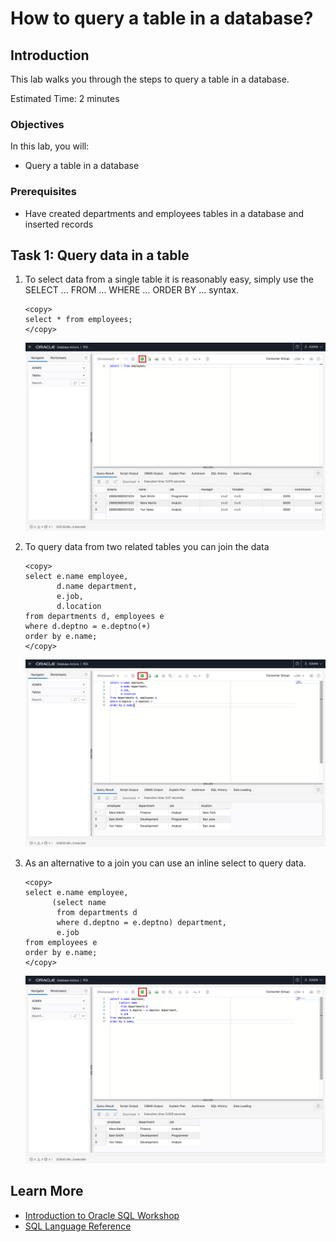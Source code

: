 # How to query a table in a database?

## Introduction

This lab walks you through the steps to query a table in a database.

Estimated Time: 2 minutes

### Objectives

In this lab, you will:

* Query a table in a database

### Prerequisites

* Have created departments and employees tables in a database and inserted records

## Task 1: Query data in a table

1. To select data from a single table it is reasonably easy, simply use the SELECT ... FROM ... WHERE ... ORDER BY ... syntax.

    ```
    <copy>
    select * from employees;
    </copy>
    ```

    ![Query employees table](../images/query-emp-table.png)

2. To query data from two related tables you can join the data

    ```
    <copy>
    select e.name employee,
           d.name department,
           e.job,
           d.location
    from departments d, employees e
    where d.deptno = e.deptno(+)
    order by e.name;
    </copy>
    ```

    ![Join query](../images/join-query.png)

3. As an alternative to a join you can use an inline select to query data.

    ```
    <copy>
    select e.name employee,
          (select name 
           from departments d 
           where d.deptno = e.deptno) department,
           e.job
    from employees e
    order by e.name;
    </copy>
    ```

    ![Inline select query](../images/inline-select-query.png)

## Learn More

* [Introduction to Oracle SQL Workshop](https://apexapps.oracle.com/pls/apex/dbpm/r/livelabs/view-workshop?wid=943)
* [SQL Language Reference](https://docs.oracle.com/en/database/oracle/oracle-database/12.2/sqlrf/Introduction-to-Oracle-SQL.html#GUID-049B7AE8-11E1-4110-B3E4-D117907D77AC)

